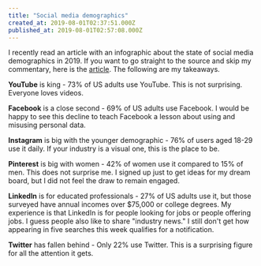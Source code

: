 ```yaml
---
title: "Social media demographics"
created_at: 2019-08-01T02:37:51.000Z
published_at: 2019-08-01T02:57:08.000Z
---
```

I recently read an article with an infographic about the state of social media demographics in 2019. If you want to go straight to the source and skip my commentary, here is the [article](https://www.socialmediatoday.com/news/the-demographics-of-social-media-in-2019-infographic/559894/). The following are my takeaways.

**YouTube** is king - 73% of US adults use YouTube. This is not surprising. Everyone loves videos.

**Facebook** is a close second - 69% of US adults use Facebook. I would be happy to see this decline to teach Facebook a lesson about using and misusing personal data.

**Instagram** is big with the younger demographic - 76% of users aged 18-29 use it daily. If your industry is a visual one, this is the place to be.

**Pinterest** is big with women - 42% of women use it compared to 15% of men. This does not surprise me. I signed up just to get ideas for my dream board, but I did not feel the draw to remain engaged.

**LinkedIn** is for educated professionals - 27% of US adults use it, but those surveyed have annual incomes over $75,000 or college degrees. My experience is that LinkedIn is for people looking for jobs or people offering jobs. I guess people also like to share "industry news." I still don't get how appearing in five searches this week qualifies for a notification.

**Twitter** has fallen behind - Only 22% use Twitter. This is a surprising figure for all the attention it gets.
